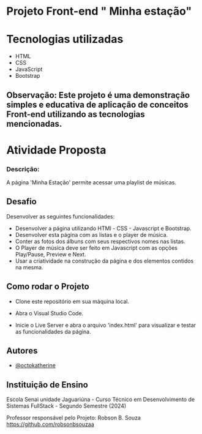 
# Projeto Front-end " Minha estação"

# Tecnologias utilizadas

* HTML
* CSS
* JavaScript
* Bootstrap

## Observação: Este projeto é uma demonstração simples e educativa de aplicação de conceitos Front-end utilizando as tecnologias mencionadas.

# Atividade Proposta

### Descrição:

A página 'Minha Estação' permite acessar uma playlist de músicas.

## Desafio

Desenvolver as seguintes funcionalidades:

- Desenvolver a página utilizando HTMl - CSS - Javascript e Bootstrap.
- Desenvolver esta página com as listas e o player de música.
- Conter as fotos dos álbuns com seus respectivos nomes nas listas.
- O Player de música deve ser feito em Javascript com as opções Play/Pause, Preview e Next.
- Usar a criatividade na construção da página e dos elementos contidos na mesma. 




## Como rodar o Projeto

* Clone este repositório em sua máquina local.

* Abra o Visual Studio Code.

* Inicie o Live Server e abra o arquivo 'index.html' para visualizar e testar as funcionalidades da página.

## Autores

- [@octokatherine](https://www.github.com/octokatherine)


## Instituição de Ensino

Escola Senai unidade Jaguariúna - Curso Técnico em Desenvolvimento de Sistemas FullStack - Segundo Semestre (2024)

Professor responsável pelo Projeto: Robson B. Souza https://github.com/robsonbsouzaa